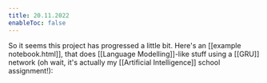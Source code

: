 ```yaml
---
title: 20.11.2022
enableToc: false
---
```

So it seems this project has progressed a little bit.
Here's an [[example notebook.html]], that does [[Language Modelling]]-like stuff using a [[GRU]] network (oh wait, it's actually my [[Artificial Intelligence]] school assignment!):
